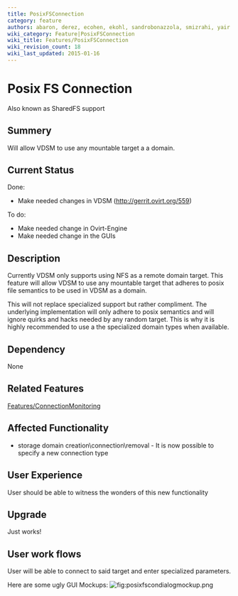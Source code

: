 ```yaml
---
title: PosixFSConnection
category: feature
authors: abaron, derez, ecohen, ekohl, sandrobonazzola, smizrahi, yair zaslavsky
wiki_category: Feature|PosixFSConnection
wiki_title: Features/PosixFSConnection
wiki_revision_count: 18
wiki_last_updated: 2015-01-16
---
```


# Posix FS Connection

Also known as SharedFS support

## Summery

Will allow VDSM to use any mountable target a a domain.

## Current Status

Done:

*   Make needed changes in VDSM (http://gerrit.ovirt.org/559)

To do:

*   Make needed change in Ovirt-Engine
*   Make needed change in the GUIs

## Description

Currently VDSM only supports using NFS as a remote domain target. This feature will allow VDSM to use any mountable target that adheres to posix file semantics to be used in VDSM as a domain.

This will not replace specialized support but rather compliment. The underlying implementation will only adhere to posix semantics and will ignore quirks and hacks needed by any random target. This is why it is highly recommended to use a the specialized domain types when available.

## Dependency

None

## Related Features

[Features/ConnectionMonitoring](Features/ConnectionMonitoring)

## Affected Functionality

*   storage domain creation\\connection\\removal - It is now possible to specify a new connection type

## User Experience

User should be able to witness the wonders of this new functionality

## Upgrade

Just works!

## User work flows

User will be able to connect to said target and enter specialized parameters.

Here are some ugly GUI Mockups: ![](posixfscondialogmockup.png "fig:posixfscondialogmockup.png")
